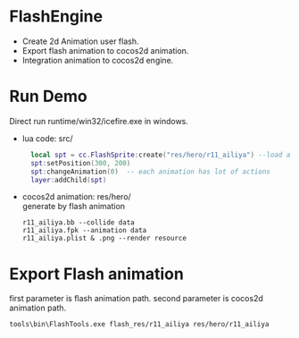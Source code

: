 # FlashEngine
- Create 2d Animation user flash. 
- Export flash animation to cocos2d animation.
- Integration animation to cocos2d engine.

# Run Demo
Direct run runtime/win32/icefire.exe in windows.
- lua code: src/
    ```lua
      local spt = cc.FlashSprite:create("res/hero/r11_ailiya") --load animation data
      spt:setPosition(300, 200)
      spt:changeAnimation(0)  -- each animation has lot of actions
      layer:addChild(spt)  
    ```
- cocos2d animation: res/hero/    
    generate by flash animation 
  ```
  r11_ailiya.bb --collide data
  r11_ailiya.fpk --animation data
  r11_ailiya.plist & .png --render resource
  ```
 # Export Flash animation
 
 first parameter is flash animation path.
 second parameter is cocos2d animation path.
 ```
 tools\bin\FlashTools.exe flash_res/r11_ailiya res/hero/r11_ailiya
 ```
 
 

